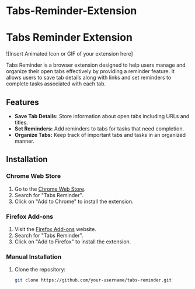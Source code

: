 # Tabs-Reminder-Extension
# Tabs Reminder Extension

![Insert Animated Icon or GIF of your extension here]

Tabs Reminder is a browser extension designed to help users manage and organize their open tabs effectively by providing a reminder feature. It allows users to save tab details along with links and set reminders to complete tasks associated with each tab.

## Features

- **Save Tab Details:** Store information about open tabs including URLs and titles.
- **Set Reminders:** Add reminders to tabs for tasks that need completion.
- **Organize Tabs:** Keep track of important tabs and tasks in an organized manner.

## Installation

### Chrome Web Store

1. Go to the [Chrome Web Store](https://chrome.google.com/webstore).
2. Search for "Tabs Reminder".
3. Click on "Add to Chrome" to install the extension.

### Firefox Add-ons

1. Visit the [Firefox Add-ons](https://addons.mozilla.org/) website.
2. Search for "Tabs Reminder".
3. Click on "Add to Firefox" to install the extension.

### Manual Installation

1. Clone the repository:
   ```bash
   git clone https://github.com/your-username/tabs-reminder.git
